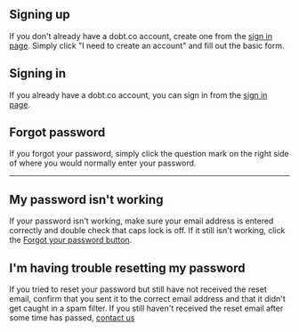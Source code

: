 ## Signing up

If you don't already have a dobt.co account, create one from the [sign in page](https://dashboard.dobt.co/sign_in). Simply click "I need to create an account" and fill out the basic form.

## Signing in

If you already have a dobt.co account, you can sign in from the [sign in page](https://dashboard.dobt.co/sign_in).

## Forgot password

If you forgot your password, simply click the question mark on the right side of where you would normally enter your password.

---

## My password isn't working

If your password isn't working, make sure your email address is entered correctly and double check that caps lock is off. If it still isn't working, click the [Forgot your password button](#Forgot-password).

## I'm having trouble resetting my password

If you tried to reset your password but still have not received the reset email, confirm that you sent it to the correct email address and that it didn't get caught in a spam filter. If you still haven't received the reset email after some time has passed, [contact us](contact-page)
